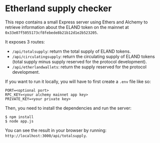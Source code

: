 # Etherland supply checker

This repo contains a small Express server using Ethers and Alchemy to retrieve information about the ELAND token on the mainnet at `0x33e07f5055173cf8febede8b21b12d1e2b523205`.

It exposes 3 routes:

- `/api/totalsupply`: return the total supply of ELAND tokens.
- `/api/circulatingsupply`: return the circulating supply of ELAND tokens (total supply minus supply reserved for the protocol development).
- `/api/etherlandwallets`: return the supply reserved for the protocol development.

If you want to run it locally, you will have to first create a `.env` file like so:
```
PORT=<optional port>
RPC_KEY=<your alchemy mainnet app key>
PRIVATE_KEY=<your private key>
```

Then, you need to install the dependencies and run the server:
```
$ npm install
$ node app.js
```

You can see the result in your browser by running: `http://localhost:3000/api/totalsupply`.